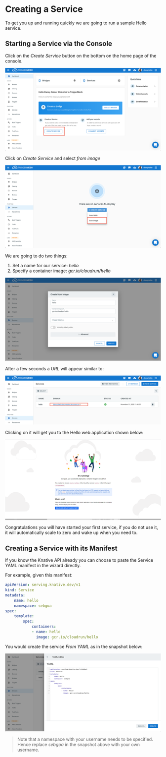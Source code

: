 # Creating a Service

To get you up and running quickly we are going to run a sample Hello service.

## Starting a Service via the Console


Click on the _Create Service_ button on the bottom on the home page of the console.

![triggermesh console](../assets/images/tmconsoleservice.png)

Click on _Create Service_ and select _from image_

![tm service dash](../assets/images/tmCreateServiceDropdown.png)



We are going to do two things:

1. Set a name for our service: _hello_
2. Specify a container image: _gcr.io/cloudrun/hello_

![service wizard](../assets/images/tmcloudrun.png)

After a few seconds a _URL_ will appear similar to:

![service view with routes](../assets/images/tmservice.png)

Clicking on it will get you to the Hello web application shown below:

![cloudrun hello webpage](../assets/images/cloudrun.png)

Congratulations you will have started your first service, if you do not use it, it will automatically scale to zero and wake up when you need to.

## Creating a Service with its Manifest

If you know the Knative API already you can choose to paste the Service YAML manifest in the wizard directly.

For example, given this manifest:

```yaml
apiVersion: serving.knative.dev/v1
kind: Service
metadata:
    name: hello
    namespace: sebgoa
spec:
    template:
        spec:
            containers:
            - name: hello
              image: gcr.io/cloudrun/hello
```

You would create the service _From YAML_ as in the snapshot below:

![service from yaml](../assets/images/tmyaml.png)

> Note that a namespace with your username needs to be specified. Hence replace _sebgoa_ in the snapshot above with your own username.

